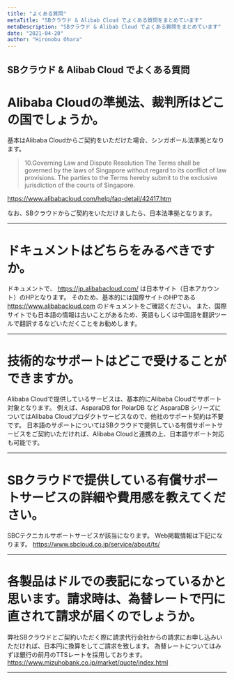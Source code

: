 ```yaml
---
title: "よくある質問"
metaTitle: "SBクラウド & Alibab Cloud でよくある質問をまとめています"
metaDescription: "SBクラウド & Alibab Cloud でよくある質問をまとめています"
date: "2021-04-20"
author: "Hironobu Ohara"
---
```


## SBクラウド & Alibab Cloud でよくある質問


# Alibaba Cloudの準拠法、裁判所はどこの国でしょうか。

基本はAlibaba Cloudからご契約をいただけた場合、シンガポール法準拠となります。

>10.Governing Law and Dispute Resolution
>The Terms shall be governed by the laws of Singapore without regard to its conflict of law provisions. The parties to the Terms hereby submit to the exclusive jurisdiction of the courts of Singapore.

https://www.alibabacloud.com/help/faq-detail/42417.htm

なお、SBクラウドからご契約をいただけましたら、日本法準拠となります。

---

# ドキュメントはどちらをみるべきですか。

ドキュメントで、 https://jp.alibabacloud.com/ は日本サイト（日本アカウント）のHPとなります。
そのため、基本的には国際サイトのHPである https://www.alibabacloud.com のドキュメントをご確認ください。
また、国際サイトでも日本語の情報は古いことがあるため、英語もしくは中国語を翻訳ツールで翻訳するなどいただくことをお勧めします。


---

# 技術的なサポートはどこで受けることができますか。

Alibaba Cloudで提供しているサービスは、基本的にAlibaba Cloudでサポート対象となります。
例えば、AsparaDB for PolarDB など AsparaDB シリーズについてはAlibaba Cloudプロダクトサービスなので、他社のサポート契約は不要です。
日本語のサポートについてはSBクラウドで提供している有償サポートサービスをご契約いただければ、Alibaba Cloudと連携の上、日本語サポート対応も可能です。


---

# SBクラウドで提供している有償サポートサービスの詳細や費用感を教えてください。

SBCテクニカルサポートサービスが該当になります。
Web掲載情報は下記になります。
https://www.sbcloud.co.jp/service/about/ts/

---

# 各製品はドルでの表記になっているかと思います。請求時は、為替レートで円に直されて請求が届くのでしょうか。

弊社SBクラウドとご契約いただく際に請求代行会社からの請求にお申し込みいただければ、日本円に換算をしてご請求を致します。
為替レートについてはみずほ銀行の前月のTTSレートを採用しております。
https://www.mizuhobank.co.jp/market/quote/index.html

---




